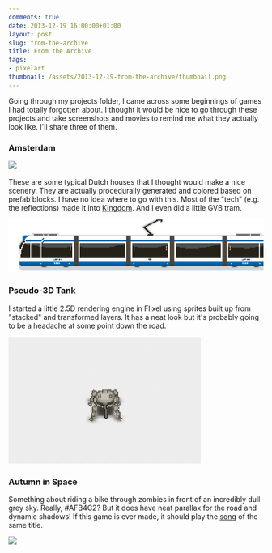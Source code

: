 ```yaml
---
comments: true
date: 2013-12-19 16:00:00+01:00
layout: post
slug: from-the-archive
title: From the Archive
tags:
- pixelart
thumbnail: /assets/2013-12-19-from-the-archive/thumbnail.png
---
```


Going through my projects folder, I came across some beginnings of games I had totally 
forgotten about. I thought it would be nice to go through these projects and take 
screenshots and movies to remind me what they actually look like. I'll share three of them.

### Amsterdam

![](/assets/2013-12-19-from-the-archive/adam.gif)

These are some typical Dutch houses that I thought would make a nice scenery. They are 
actually procedurally generated and colored based on prefab blocks.  I have no 
idea where to go with this. Most of the "tech" (e.g. the reflections) made it into 
[Kingdom](/2013/10/kingdom). And I even did a little GVB tram.

![](/assets/2013-12-19-from-the-archive/tram.png)

### Pseudo-3D Tank

I started a little 2.5D rendering engine in Flixel using sprites built up from "stacked" 
and transformed layers. It has a neat look but it's probably going to be a headache at
some point down the road.

![](/assets/2013-12-19-from-the-archive/tank.gif)


### Autumn in Space

Something about riding a bike through zombies in front of an incredibly dull grey sky. 
Really, #AFB4C2?
But it does have neat parallax for the road and dynamic shadows! If this game is ever made,
it should play the [song](http://www.youtube.com/watch?v=nQJ0793-qiA) of the same title.

![](/assets/2013-12-19-from-the-archive/autumn.gif)
